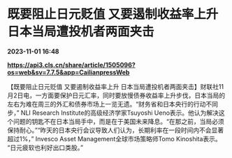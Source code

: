 # 既要阻止日元贬值 又要遏制收益率上升 日本当局遭投机者两面夹击

**2023-11-01 16:48**

**https://api3.cls.cn/share/article/1505096?os=web&sv=7.7.5&app=CailianpressWeb**

【既要阻止日元贬值 又要遏制收益率上升 日本当局遭投机者两面夹击】财联社11月2日电，一方面要保护日元汇率，同时要放慢债券收益率上升步伐，日本当局的左右为难在周三的外汇和债券市场上一览无遗。“财务省和日本央行的行动不同步，” NLI Research Institute的高级经济学家Tsuyoshi Ueno表示。他认为解决这个问题的钥匙不在日本当局手中，而是在于美国未来降息。“在那之前，当局必须保持耐心。”“昨天的日本央行会议导致人们认为，长期利率在一段时间内不会显著超过1%，” Invesco Asset Management全球市场策略师Tomo Kinoshita表示。 “日元疲软也利好出口类股。”